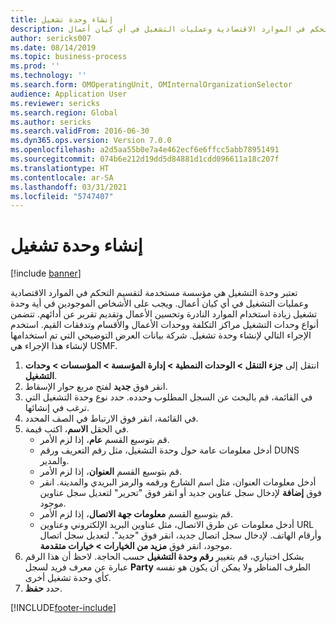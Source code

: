 ```yaml
---
title: إنشاء وحدة تشغيل
description: تعتبر وحدة التشغيل هي مؤسسة مستخدمة لتقسيم التحكم في الموارد الاقتصادية وعمليات التشغيل في أي كيان أعمال.
author: sericks007
ms.date: 08/14/2019
ms.topic: business-process
ms.prod: ''
ms.technology: ''
ms.search.form: OMOperatingUnit, OMInternalOrganizationSelector
audience: Application User
ms.reviewer: sericks
ms.search.region: Global
ms.author: sericks
ms.search.validFrom: 2016-06-30
ms.dyn365.ops.version: Version 7.0.0
ms.openlocfilehash: a2d5aa55b0e7a4e462ecf6e6ffcc5abb78951491
ms.sourcegitcommit: 074b6e212d19dd5d84881d1cdd096611a18c207f
ms.translationtype: HT
ms.contentlocale: ar-SA
ms.lasthandoff: 03/31/2021
ms.locfileid: "5747407"
---
```

# <a name="create-an-operating-unit"></a>إنشاء وحدة تشغيل

[!include [banner](../../includes/banner.md)]

تعتبر وحدة التشغيل هي مؤسسة مستخدمة لتقسيم التحكم في الموارد الاقتصادية وعمليات التشغيل في أي كيان أعمال. ويجب على الأشخاص الموجودين في أية وحدة تشغيل زيادة استخدام الموارد النادرة وتحسين الأعمال وتقديم تقرير عن أدائهم. تتضمن أنواع وحدات التشغيل مراكز التكلفة ووحدات الأعمال والأقسام وتدفقات القيم. استخدم الإجراء التالي لإنشاء وحدة تشغيل. شركة بيانات العرض التوضيحي التي تم استخدامها لإنشاء هذا الإجراء هي USMF.

1. انتقل إلى **جزء التنقل > الوحدات النمطية > إدارة المؤسسة > المؤسسات > وحدات التشغيل**.
2. انقر فوق **جديد**  لفتح مربع حوار الإسقاط‬.
3. في القائمة، قم بالبحث عن السجل المطلوب وحدده. حدد نوع وحدة التشغيل التي ترغب في إنشائها.  
4. في القائمة، انقر فوق الارتباط في الصف المحدد.
5. في الحقل **الاسم**، اكتب قيمة.
    + قم بتوسيع القسم **عام**، إذا لزم الأمر.  
    + أدخل معلومات عامة حول وحدة التشغيل، مثل رقم التعريف ورقم DUNS والمدير.    
    + قم بتوسيع القسم **العنوان**، إذا لزم الأمر.  
    + أدخل معلومات العنوان، مثل اسم الشارع ورقمه والرمز البريدي والمدينة. انقر فوق **إضافة** لإدخال سجل عناوين جديد أو انقر فوق "تحرير" لتعديل سجل عناوين موجود.   
    + قم بتوسيع القسم **معلومات جهة الاتصال**، إذا لزم الأمر.  
    + أدخل معلومات عن طرق الاتصال، مثل عناوين البريد الإلكتروني وعناوين URL وأرقام الهاتف. لإدخال سجل اتصال جديد، انقر فوق "جديد". لتعديل سجل اتصال موجود، انقر فوق **مزيد من الخيارات > خيارات متقدمة**.   
6. بشكل اختياري، قم بتغيير **رقم وحدة التشغيل‬** حسب الحاجة. لاحظ أن هذا الرقم عبارة عن معرف فريد لسجل **Party** الطرف المناظر ولا يمكن أن يكون هو نفسه كأي وحدة تشغيل أخرى.
7. حدد **حفظ**.


[!INCLUDE[footer-include](../../../../includes/footer-banner.md)]